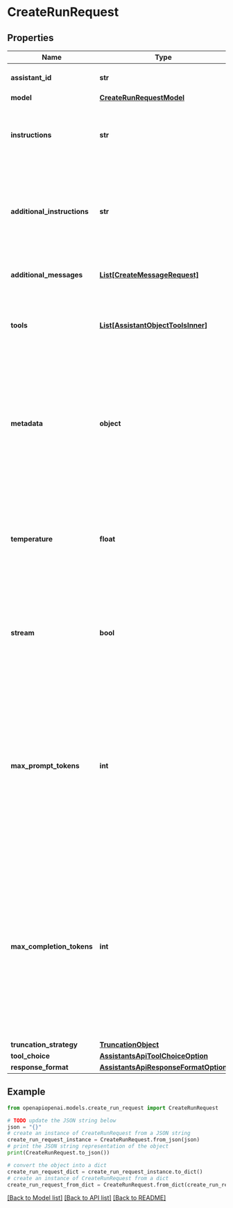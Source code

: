 # CreateRunRequest


## Properties

Name | Type | Description | Notes
------------ | ------------- | ------------- | -------------
**assistant_id** | **str** | The ID of the [assistant](/docs/api-reference/assistants) to use to execute this run. | 
**model** | [**CreateRunRequestModel**](CreateRunRequestModel.md) |  | [optional] 
**instructions** | **str** | Overrides the [instructions](/docs/api-reference/assistants/createAssistant) of the assistant. This is useful for modifying the behavior on a per-run basis. | [optional] 
**additional_instructions** | **str** | Appends additional instructions at the end of the instructions for the run. This is useful for modifying the behavior on a per-run basis without overriding other instructions. | [optional] 
**additional_messages** | [**List[CreateMessageRequest]**](CreateMessageRequest.md) | Adds additional messages to the thread before creating the run. | [optional] 
**tools** | [**List[AssistantObjectToolsInner]**](AssistantObjectToolsInner.md) | Override the tools the assistant can use for this run. This is useful for modifying the behavior on a per-run basis. | [optional] 
**metadata** | **object** | Set of 16 key-value pairs that can be attached to an object. This can be useful for storing additional information about the object in a structured format. Keys can be a maximum of 64 characters long and values can be a maxium of 512 characters long.  | [optional] 
**temperature** | **float** | What sampling temperature to use, between 0 and 2. Higher values like 0.8 will make the output more random, while lower values like 0.2 will make it more focused and deterministic.  | [optional] [default to 1]
**stream** | **bool** | If &#x60;true&#x60;, returns a stream of events that happen during the Run as server-sent events, terminating when the Run enters a terminal state with a &#x60;data: [DONE]&#x60; message.  | [optional] 
**max_prompt_tokens** | **int** | The maximum number of prompt tokens that may be used over the course of the run. The run will make a best effort to use only the number of prompt tokens specified, across multiple turns of the run. If the run exceeds the number of prompt tokens specified, the run will end with status &#x60;complete&#x60;. See &#x60;incomplete_details&#x60; for more info.  | [optional] 
**max_completion_tokens** | **int** | The maximum number of completion tokens that may be used over the course of the run. The run will make a best effort to use only the number of completion tokens specified, across multiple turns of the run. If the run exceeds the number of completion tokens specified, the run will end with status &#x60;complete&#x60;. See &#x60;incomplete_details&#x60; for more info.  | [optional] 
**truncation_strategy** | [**TruncationObject**](TruncationObject.md) |  | [optional] 
**tool_choice** | [**AssistantsApiToolChoiceOption**](AssistantsApiToolChoiceOption.md) |  | [optional] 
**response_format** | [**AssistantsApiResponseFormatOption**](AssistantsApiResponseFormatOption.md) |  | [optional] 

## Example

```python
from openapiopenai.models.create_run_request import CreateRunRequest

# TODO update the JSON string below
json = "{}"
# create an instance of CreateRunRequest from a JSON string
create_run_request_instance = CreateRunRequest.from_json(json)
# print the JSON string representation of the object
print(CreateRunRequest.to_json())

# convert the object into a dict
create_run_request_dict = create_run_request_instance.to_dict()
# create an instance of CreateRunRequest from a dict
create_run_request_from_dict = CreateRunRequest.from_dict(create_run_request_dict)
```
[[Back to Model list]](../README.md#documentation-for-models) [[Back to API list]](../README.md#documentation-for-api-endpoints) [[Back to README]](../README.md)


